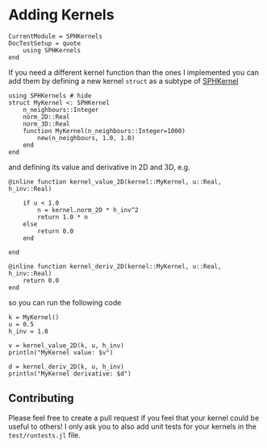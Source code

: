 # Adding Kernels

```@meta
CurrentModule = SPHKernels
DocTestSetup = quote
    using SPHKernels
end
```

If you need a different kernel function than the ones I implemented you can add them by defining a new kernel `struct` as a subtype of [SPHKernel](@ref)

```@example 1
using SPHKernels # hide
struct MyKernel <: SPHKernel
    n_neighbours::Integer
    norm_2D::Real
    norm_3D::Real
    function MyKernel(n_neighbours::Integer=1000)
        new(n_neighbours, 1.0, 1.0)
    end
end
```

and defining its value and derivative in 2D and 3D, e.g.

```@example 1
@inline function kernel_value_2D(kernel::MyKernel, u::Real, h_inv::Real)

    if u < 1.0
        n = kernel.norm_2D * h_inv^2
        return 1.0 * n
    else
        return 0.0
    end

end
```

```@example 1
@inline function kernel_deriv_2D(kernel::MyKernel, u::Real, h_inv::Real)
    return 0.0
end
```

so you can run the following code

```@example 1
k = MyKernel()
u = 0.5
h_inv = 1.0

v = kernel_value_2D(k, u, h_inv)
println("MyKernel value: $v")

d = kernel_deriv_2D(k, u, h_inv)
println("MyKernel derivative: $d")
```

## Contributing

Please feel free to create a pull request if you feel that your kernel could be useful to others! I only ask you to also add unit tests for your kernels in the `test/runtests.jl` file.